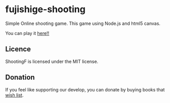 # fujishige-shooting
Simple Online shooting game.
This game using Node.js and html5 canvas.

You can play it [here!!](http://fstg.team-dominion.com/)

## Licence
ShootingF is licensed under the MIT license.

## Donation
If you feel like supporting our develop, you can donate by buying books that [wish list](http://amazon.co.jp/).

